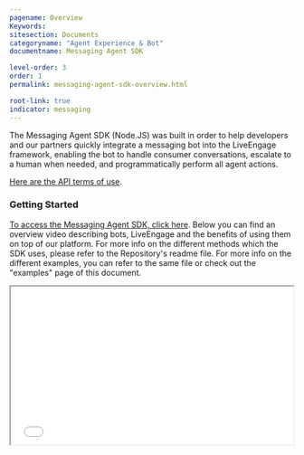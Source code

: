 ```yaml
---
pagename: Overview
Keywords:
sitesection: Documents
categoryname: "Agent Experience & Bot"
documentname: Messaging Agent SDK

level-order: 3
order: 1
permalink: messaging-agent-sdk-overview.html

root-link: true
indicator: messaging
---
```


The Messaging Agent SDK (Node.JS) was built in order to help developers and our partners quickly integrate a messaging bot into the LiveEngage framework, enabling the bot to handle consumer conversations, escalate to a human when needed, and programmatically perform all agent actions.

[Here are the API terms of use](https://www.liveperson.com/policies/apitou).


### Getting Started

[To access the Messaging Agent SDK, click here](https://github.com/LivePersonInc/node-agent-sdk). Below you can find an overview video describing bots, LiveEngage and the benefits of using them on top of our platform. For more info on the different methods which the SDK uses, please refer to the Repository's readme file. For more info on the different examples, you can refer to the same file or check out the "examples" page of this document.

<iframe src="//players.brightcove.net/902047215001/default_default/index.html?videoId=5348329763001" allowfullscreen webkitallowfullscreen mozallowfullscreen height="280" width="500"></iframe>
